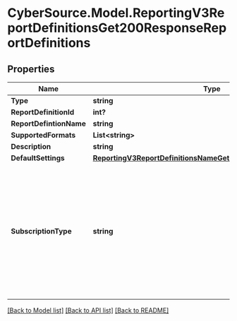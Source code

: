# CyberSource.Model.ReportingV3ReportDefinitionsGet200ResponseReportDefinitions
## Properties

Name | Type | Description | Notes
------------ | ------------- | ------------- | -------------
**Type** | **string** |  | [optional] 
**ReportDefinitionId** | **int?** | | Id  |         Definition Class          | | - -- | - -- -- -- -- -- -- -- -- -- -- -- -- -- -- -- -- | | 210 | TransactionRequestClass           | | 211 | PaymentBatchDetailClass           | | 212 | ExceptionDetailClass              | | 213 | ProcessorSettlementDetailClass    | | 214 | ProcessorEventsDetailClass        | | 215 | FundingDetailClass                | | 216 | AgingDetailClass                  | | 217 | ChargebackAndRetrievalDetailClass | | 218 | DepositDetailClass                | | 219 | FeeDetailClass                    | | 220 | InvoiceSummaryClass               | | 221 | PayerAuthDetailClass              | | 222 | ConversionDetailClass             | | 270 | JPTransactionDetailClass          | | 271 | ServiceFeeDetailClass             | | 310 | GatewayTransactionRequestClass    | | 400 | DecisionManagerEventDetailClass   | | 401 | DecisionManagerDetailClass        | | 410 | FeeSummaryClass                   | | 420 | TaxCalculationClass               | | 520 | POSTerminalExceptionClass         | | 620 | SubscriptionDetailClass           |  | [optional] 
**ReportDefintionName** | **string** |  | [optional] 
**SupportedFormats** | **List&lt;string&gt;** |  | [optional] 
**Description** | **string** |  | [optional] 
**DefaultSettings** | [**ReportingV3ReportDefinitionsNameGet200ResponseDefaultSettings**](ReportingV3ReportDefinitionsNameGet200ResponseDefaultSettings.md) |  | [optional] 
**SubscriptionType** | **string** | &#39;The subscription type for which report definition is required. By default the type will be CUSTOM.&#39; Valid Values: - CLASSIC - CUSTOM - STANDARD  | [optional] 

[[Back to Model list]](../README.md#documentation-for-models) [[Back to API list]](../README.md#documentation-for-api-endpoints) [[Back to README]](../README.md)

